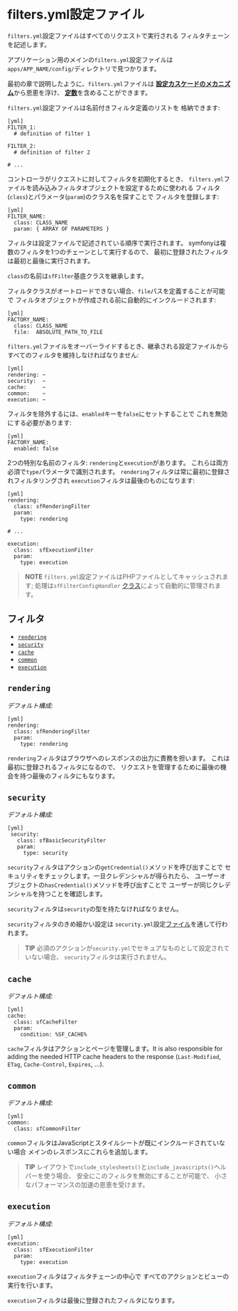 filters.yml設定ファイル
======================

`filters.yml`設定ファイルはすべてのリクエストで実行される
フィルタチェーンを記述します。

アプリケーション用のメインの`filters.yml`設定ファイルは
`apps/APP_NAME/config/`ディレクトリで見つかります。

最初の章で説明したように、`filters.yml`ファイルは
[**設定カスケードのメカニズム**](03-Configuration-Files-Principles#chapter_03_configuration_cascade)から恩恵を浮け、
[**定数**](03-Configuration-Files-Principles#chapter_03_constants)を含めることができます。

`filters.yml`設定ファイルは名前付きフィルタ定義のリストを
格納できます:

    [yml]
    FILTER_1:
      # definition of filter 1

    FILTER_2:
      # definition of filter 2

    # ...

コントローラがリクエストに対してフィルタを初期化するとき、
`filters.yml`ファイルを読み込みフィルタオブジェクトを設定するために使われる
フィルタ(`class`)とパラメータ(`param`)のクラス名を探すことで
フィルタを登録します:

    [yml]
    FILTER_NAME:
      class: CLASS_NAME
      param: { ARRAY OF PARAMETERS }

フィルタは設定ファイルで記述されている順序で実行されます。
symfonyは複数のフィルタを1つのチェーンとして実行するので、
最初に登録されたフィルタは最初と最後に実行されます。

`class`の名前は`sfFilter`基底クラスを継承します。

フィルタクラスがオートロードできない場合、`file`パスを定義することが可能で
フィルタオブジェクトが作成される前に自動的にインクルードされます:

    [yml]
    FACTORY_NAME:
      class: CLASS_NAME
      file:  ABSOLUTE_PATH_TO_FILE

`filters.yml`ファイルをオーバーライドするとき、継承される設定ファイルから
すべてのフィルタを維持しなければなりません:

    [yml]
    rendering: ~
    security:  ~
    cache:     ~
    common:    ~
    execution: ~

フィルタを除外するには、`enabled`キーを`false`にセットすることで
これを無効にする必要があります:

    [yml]
    FACTORY_NAME:
      enabled: false

2つの特別な名前のフィルタ: `rendering`と`execution`があります。
これらは両方必須で`type`パラメータで識別されます。
`rendering`フィルタは常に最初に登録されフィルタリングされ
`execution`フィルタは最後のものになります:

    [yml]
    rendering:
      class: sfRenderingFilter
      param:
        type: rendering

    # ...

    execution:
      class:  sfExecutionFilter
      param:
        type: execution

>**NOTE**
>`filters.yml`設定ファイルはPHPファイルとしてキャッシュされます; 
>処理は`sfFilterConfigHandler`
>[クラス](14-Other-Configuration-Files#chapter_14_config_handlers_yml)によって自動的に管理されます。

<div class="pagebreak"></div>

フィルタ
--------

 * [`rendering`](12-Filters#chapter_12_rendering)
 * [`security`](12-Filters#chapter_12_security)
 * [`cache`](12-Filters#chapter_12_cache)
 * [`common`](12-Filters#chapter_12_common)
 * [`execution`](12-Filters#chapter_12_execution)

`rendering`
-----------

*デフォルト構成*:

    [yml]
    rendering:
      class: sfRenderingFilter
      param:
        type: rendering

`rendering`フィルタはブラウザへのレスポンスの出力に責務を担います。
これは最初に登録されるフィルタになるので、
リクエストを管理するために最後の機会を持つ最後のフィルタにもなります。

`security`
----------

*デフォルト構成*:

    [yml]
     security:
       class: sfBasicSecurityFilter
       param:
         type: security

`security`フィルタはアクションの`getCredential()`メソッドを呼び出すことで
セキュリティをチェックします。一旦クレデンシャルが得られたら、 
ユーザーオブジェクトの`hasCredential()`メソッドを呼び出すことで
ユーザーが同じクレデンシャルを持つことを確認します。

`security`フィルタは`security`の型を持たなければなりません。

`security`フィルタのきめ細かい設定は
`security.yml`設定[ファイル](08-Security)を通して行われます。

>**TIP**
>必須のアクションが`security.yml`でセキュアなものとして設定されていない場合、
>`security`フィルタは実行されません。

`cache`
-------

*デフォルト構成*:

    [yml]
    cache:
      class: sfCacheFilter
      param:
        condition: %SF_CACHE%

`cache`フィルタはアクションとページを管理します。It is also
responsible for adding the needed HTTP cache headers to the response
(`Last-Modified`, `ETag`, `Cache-Control`, `Expires`, ...).

`common`
--------

*デフォルト構成*:

    [yml]
    common:
      class: sfCommonFilter

`common`フィルタはJavaScriptとスタイルシートが既にインクルードされていない場合
メインのレスポンスにこれらを追加します。

>**TIP**
>レイアウトで`include_stylesheets()`と`include_javascripts()`ヘルパーを使う場合、
>安全にこのフィルタを無効にすることが可能で、
>小さなパフォーマンスの加速の恩恵を受けます。

`execution`
-----------

*デフォルト構成*:

    [yml]
    execution:
      class:  sfExecutionFilter
      param:
        type: execution

`execution`フィルタはフィルタチェーンの中心で
すべてのアクションとビューの実行を行います。

`execution`フィルタは最後に登録されたフィルタになります。
